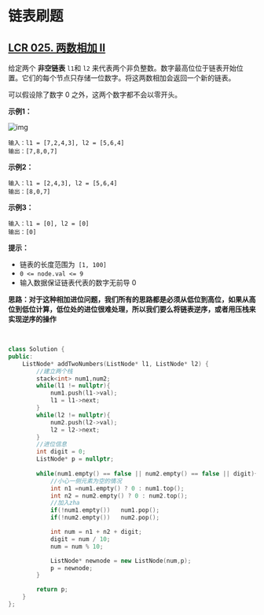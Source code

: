 # 链表刷题

## [LCR 025. 两数相加 II](https://leetcode.cn/problems/lMSNwu/)

给定两个 **非空链表** `l1`和 `l2` 来代表两个非负整数。数字最高位位于链表开始位置。它们的每个节点只存储一位数字。将这两数相加会返回一个新的链表。

可以假设除了数字 0 之外，这两个数字都不会以零开头。

 

**示例1：**

![img](https://pic.leetcode-cn.com/1626420025-fZfzMX-image.png)

```
输入：l1 = [7,2,4,3], l2 = [5,6,4]
输出：[7,8,0,7]
```

**示例2：**

```
输入：l1 = [2,4,3], l2 = [5,6,4]
输出：[8,0,7]
```

**示例3：**

```
输入：l1 = [0], l2 = [0]
输出：[0]
```

 

**提示：**

- 链表的长度范围为` [1, 100]`
- `0 <= node.val <= 9`
- 输入数据保证链表代表的数字无前导 0



**思路：对于这种相加进位问题，我们所有的思路都是必须从低位到高位，如果从高位到低位计算，低位处的进位很难处理，所以我们要么将链表逆序，或者用压栈来实现逆序的操作**

​     

```c++
class Solution {
public:
    ListNode* addTwoNumbers(ListNode* l1, ListNode* l2) {
        //建立两个栈
        stack<int> num1,num2;
        while(l1 != nullptr){
            num1.push(l1->val);
            l1 = l1->next;
        }
        while(l2 != nullptr){
            num2.push(l2->val);
            l2 = l2->next;
        }
        //进位信息
        int digit = 0;
        ListNode* p = nullptr;
          
        while(num1.empty() == false || num2.empty() == false || digit){
            //小心一侧元素为空的情况
            int n1 =num1.empty() ? 0 : num1.top();
            int n2 = num2.empty() ? 0 : num2.top();
            //加入zha
            if(!num1.empty())   num1.pop();
            if(!num2.empty())   num2.pop();

            int num = n1 + n2 + digit;
            digit = num / 10;
            num = num % 10;

            ListNode* newnode = new ListNode(num,p);
            p = newnode;
        }

        return p;
    }
};

```


